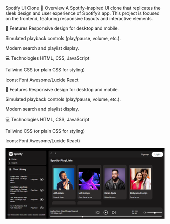  Spotify UI Clone
🚀 Overview
A Spotify-inspired UI clone that replicates the sleek design and user experience of Spotify’s app. This project is focused on the frontend, featuring responsive layouts and interactive elements.

🌟 Features
Responsive design for desktop and mobile.

Simulated playback controls (play/pause, volume, etc.).

Modern search and playlist display.

💻 Technologies
HTML, CSS, JavaScript

Tailwind CSS (or plain CSS for styling)

Icons: Font Awesome/Lucide React

🌟 Features
Responsive design for desktop and mobile.

Simulated playback controls (play/pause, volume, etc.).

Modern search and playlist display.

💻 Technologies
HTML, CSS, JavaScript

Tailwind CSS (or plain CSS for styling)

Icons: Font Awesome/Lucide React)

![image_alt](https://github.com/Suhani3008/SpotifyClone/blob/daae202b7144c645d57d65d79ef92edb001c8d5b/Spotify-clone-img.png)

